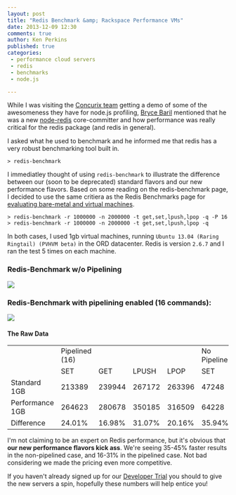 ```yaml
---
layout: post
title: "Redis Benchmark &amp; Rackspace Performance VMs"
date: 2013-12-09 12:30
comments: true
author: Ken Perkins
published: true
categories:
 - performance cloud servers
 - redis
 - benchmarks
 - node.js

---
```

While I was visiting the [Concurix team](http://www.concurix.com) getting a demo of
some of the awesomeness they have for node.js profiling,
[Bryce Baril](https://github.com/brycebaril) mentioned that he was a new
[node-redis](https://github.com/mranney/node_redis) core-committer and how
performance was really critical for the redis package (and redis in general).

I asked what he used to benchmark and he informed me that redis has a very
robust benchmarking tool built in.

```
> redis-benchmark
```

I immediatley thought of using `redis-benchmark` to illustrate the difference
between our (soon to be deprecated) standard flavors and our new performance
flavors. Based on some reading on the redis-benchmark page, I decided to use
the same critiera as the Redis Benchmarks page for
[evaluating bare-metal and virtual machines](http://redis.io/topics/benchmarks).

<!-- more -->

```
> redis-benchmark -r 1000000 -n 2000000 -t get,set,lpush,lpop -q -P 16
> redis-benchmark -r 1000000 -n 2000000 -t get,set,lpush,lpop -q
```

In both cases, I used 1gb virtual machines, running
`Ubuntu 13.04 (Raring Ringtail) (PVHVM beta)` in the ORD datacenter. Redis is
version `2.6.7` and I ran the test 5 times on each machine.

### Redis-Benchmark w/o Pipelining

<img src="/images/2013-12-02-redis-benchmark-rackspace-performance-vm/redis-benchmark-no-pipelining.png">

### Redis-Benchmark with pipelining enabled (16 commands):

<img src="/images/2013-12-02-redis-benchmark-rackspace-performance-vm/redis-benchmark-with-pipelining.png">

#### The Raw Data

<table class="stats">
 <tr>
  <td></td>
  <td>Pipelined (16)</td>
  <td></td>
  <td></td>
  <td></td>
  <td>No Pipeline</td>
  <td></td>
  <td></td>
  <td></td>
 </tr>
 <tr>
  <td></td>
  <td>SET</td>
  <td>GET</td>
  <td>LPUSH</td>
  <td>LPOP</td>
  <td>SET</td>
  <td>GET</td>
  <td>LPUSH</td>
  <td>LPOP</td>
 </tr>
 <tr>
  <td>Standard 1GB</td>
  <td>213389</td>
  <td>239944</td>
  <td>267172</td>
  <td>263396</td>
  <td>47248</td>
  <td>46276</td>
  <td>51107</td>
  <td>48871</td>
 </tr>
 <tr>
  <td>Performance 1GB</td>
  <td>264623</td>
  <td>280678</td>
  <td>350185</td>
  <td>316509</td>
  <td>64228</td>
  <td>65097</td>
  <td>69382</td>
  <td>70907</td>
 </tr>
 <tr>
  <td>Difference</td>
  <td>24.01%</td>
  <td>16.98%</td>
  <td>31.07%</td>
  <td>20.16%</td>
  <td>35.94%</td>
  <td>40.67%</td>
  <td>35.76%</td>
  <td>45.09%</td>
 </tr>
</table>

I'm not claiming to be an expert on Redis performance, but it's obvious that
**our new performance flavors kick ass**. We're seeing 35-45% faster results
in the non-pipelined case, and 16-31% in the pipelined case. Not bad
considering we made the pricing even more competitive.

If you haven't already signed up for our [Developer Trial](developer.rackspace.com/devtrial)
you should to give the new servers a spin, hopefully these numbers will help entice you!


